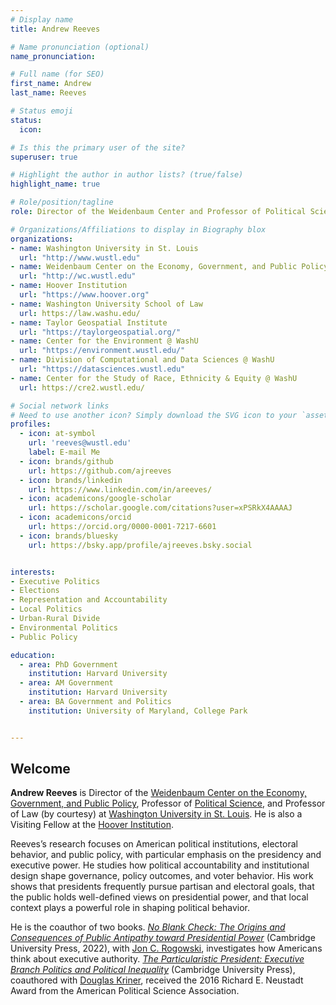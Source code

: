 ```yaml
---
# Display name
title: Andrew Reeves

# Name pronunciation (optional)
name_pronunciation: 

# Full name (for SEO)
first_name: Andrew
last_name: Reeves

# Status emoji
status:
  icon: 

# Is this the primary user of the site?
superuser: true

# Highlight the author in author lists? (true/false)
highlight_name: true

# Role/position/tagline
role: Director of the Weidenbaum Center and Professor of Political Science

# Organizations/Affiliations to display in Biography blox
organizations:
- name: Washington University in St. Louis
  url: "http://www.wustl.edu"
- name: Weidenbaum Center on the Economy, Government, and Public Policy
  url: "http://wc.wustl.edu"
- name: Hoover Institution
  url: "https://www.hoover.org"
- name: Washington University School of Law
  url: https://law.washu.edu/
- name: Taylor Geospatial Institute
  url: "https://taylorgeospatial.org/"
- name: Center for the Environment @ WashU
  url: "https://environment.wustl.edu/"
- name: Division of Computational and Data Sciences @ WashU
  url: "https://datasciences.wustl.edu"
- name: Center for the Study of Race, Ethnicity & Equity @ WashU
  url: https://cre2.wustl.edu/

# Social network links
# Need to use another icon? Simply download the SVG icon to your `assets/media/icons/` folder.
profiles:
  - icon: at-symbol
    url: 'reeves@wustl.edu'
    label: E-mail Me
  - icon: brands/github
    url: https://github.com/ajreeves
  - icon: brands/linkedin
    url: https://www.linkedin.com/in/areeves/
  - icon: academicons/google-scholar
    url: https://scholar.google.com/citations?user=xPSRkX4AAAAJ
  - icon: academicons/orcid
    url: https://orcid.org/0000-0001-7217-6601
  - icon: brands/bluesky
    url: https://bsky.app/profile/ajreeves.bsky.social


interests:
- Executive Politics
- Elections
- Representation and Accountability
- Local Politics
- Urban-Rural Divide
- Environmental Politics
- Public Policy

education:
  - area: PhD Government
    institution: Harvard University
  - area: AM Government
    institution: Harvard University
  - area: BA Government and Politics
    institution: University of Maryland, College Park


---
```

## Welcome

**Andrew Reeves** is Director of the [Weidenbaum Center on the Economy, Government, and Public Policy](http://wc.wustl.edu), Professor of [Political Science](http://polisci.wustl.edu), and Professor of Law (by courtesy) at [Washington University in St. Louis](http://www.wustl.edu). He is also a Visiting Fellow at the [Hoover Institution](https://www.hoover.org).

Reeves’s research focuses on American political institutions, electoral behavior, and public policy, with particular emphasis on the presidency and executive power. He studies how political accountability and institutional design shape governance, policy outcomes, and voter behavior. His work shows that presidents frequently pursue partisan and electoral goals, that the public holds well-defined views on presidential power, and that local context plays a powerful role in shaping political behavior. 

He is the coauthor of two books. [*No Blank Check: The Origins and Consequences of Public Antipathy toward Presidential Power*](https://andrewreeves.org/research/no-blank-check-the-origins-and-consequences-of-public-antipathy-towards-presidential-power/) (Cambridge University Press, 2022), with [Jon C. Rogowski](https://voices.uchicago.edu/jrogowski/), investigates how Americans think about executive authority. [*The Particularistic President: Executive Branch Politics and Political Inequality*](https://andrewreeves.org/research/the-particularistic-president-executive-branch-politics-and-political-inequality/) (Cambridge University Press), coauthored with [Douglas Kriner](http://blogs.cornell.edu/kriner/), received the 2016 Richard E. Neustadt Award from the American Political Science Association.